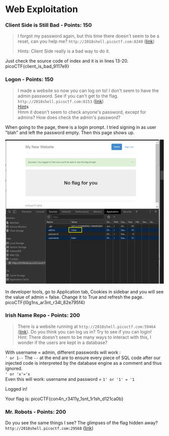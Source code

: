 # Web Exploitation

### **Client Side is Still Bad - Points: 150**

> I forgot my password again, but this time there doesn't seem to be a reset, can you help me? `http://2018shell.picoctf.com:8249` \([link](http://2018shell.picoctf.com:8249/)\)
>
> Hints: Client Side really is a bad way to do it.

Just check the source code of index and it is in lines 13-20.  
picoCTF{client\_is\_bad\_9117e9}

### **Logon - Points: 150**

> I made a website so now you can log on to! I don't seem to have the admin password. See if you can't get to the flag. `http://2018shell.picoctf.com:6153` \([link](http://2018shell.picoctf.com:6153/)\)  
> [Hint](https://2018game.picoctf.com/problems#4ac8adb65bddd8227e72bbec6fa34364hint)**s**  
> Hmm it doesn't seem to check anyone's password, except for admins? How does check the admin's password?

When going to the page, there is a login prompt. I tried signing in as user "blah" and left the password empty. Then this page shows up.

![](../.gitbook/assets/logon.png)

In developer tools, go to Application tab, Cookies in sidebar and you will see the value of admin = false. Change it to True and refresh the page.  
picoCTF{l0g1ns\_ar3nt\_r34l\_82e795f4}

### **Irish Name Repo - Points: 200** 

> There is a website running at `http://2018shell.picoctf.com:59464` \([link](http://2018shell.picoctf.com:59464/)\). Do you think you can log us in? Try to see if you can login!  
> Hint: There doesn't seem to be many ways to interact with this, I wonder if the users are kept in a database?

With username = admin, different passwords will work :  
`' or 1--`  The `--` at the end are to ensure every piece of SQL code after our injected code is interpreted by the database engine as a comment and thus ignored.  
`' or 'x'='x`   
Even this will work: username and password =  `1' or '1' = '1`

Logged in!

Your flag is: picoCTF{con4n\_r3411y\_1snt\_1r1sh\_d121ca0b}

### **Mr. Robots - Points: 200** 

Do you see the same things I see? The glimpses of the flag hidden away? `http://2018shell.picoctf.com:29568` \([link](http://2018shell.picoctf.com:29568/)\)  


